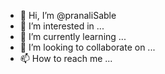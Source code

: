 - 👋 Hi, I’m @pranaliSable
- 👀 I’m interested in ...
- 🌱 I’m currently learning ...
- 💞️ I’m looking to collaborate on ...
- 📫 How to reach me ...

<!---
pranaliSable/pranaliSable is a ✨ special ✨ repository because its `README.md` (this file) appears on your GitHub profile.
You can click the Preview link to take a look at your changes.
--->
